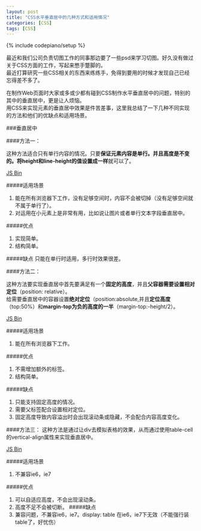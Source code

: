 ```yaml
---
layout: post
title: "CSS水平垂直居中的几种方式和适用情况"
categories: [CSS]
tags: [CSS]
---
```

{% include codepiano/setup %}

最近和我们公司负责切图工作的同事那边要了一些psd来学习切图。好久没有做过关于CSS方面的工作，写起来憋手蹩脚的。  
最近打算研究一些CSS相关的东西来练练手，免得到要用的时候才发现自己已经忘得差不多了。

在制作Web页面时大家或多或少都有碰到CSS制作水平垂直居中的问题，特别的其中的垂直居中，更是让人烦恼。  
用CSS来实现元素的垂直居中效果是件苦差事，这里我总结了一下几种不同实现的方法和他们的优缺点和适用场景。  

###垂直居中

####方法一：

这种方法适合只有单行内容的情况。只要**保证元素内容是单行。并且高度是不变的。将height和line-height的值设置成一样**就可以了。

<a class="jsbin-embed" href="http://jsbin.com/pusib/1/embed">JS Bin</a>

#####适用场景
1. 能在所有浏览器下工作，没有足够空间时，内容不会被切掉（没有足够空间就不属于单行了）。
2. 对运用在小元素上是非常有用，比如说让图片或者单行文本字段垂直居中。

#####优点
1. 实现简单。
2. 结构简单。

#####缺点
只能在单行时适用，多行时效果很差。


####方法二：

这种方法要实现垂直居中首先要满足有一个**固定的高度**，并且**父容器需要设置相对定位**（position: relative）。  
给需要垂直居中的容器设置**绝对定位**（position:absolute,并且**定位高度**（top:50%）和**margin-top为负的高度的一半**（margin-top:-height/2）。

<a class="jsbin-embed" href="http://jsbin.com/dapaz/7/embed">JS Bin</a>

#####适用场景
1. 能在所有浏览器下工作。

#####优点
1. 不需增加额外的标签。
2. 结构简单。

#####缺点
1. 只能支持固定高度的情况。
2. 需要父标签配合设置相对定位。
3. 固定高度导致内容溢出时会出现滚动条或隐藏，不会配合内容高度变化。


####方法三：
这种方法是通过让div去模拟表格的效果，从而通过使用table-cell的vertical-align属性来实现垂直居中。

<a class="jsbin-embed" href="http://jsbin.com/jagak/4/embed?html,css,output">JS Bin</a>

#####适用场景
1. 不兼容ie6，ie7

#####优点
1. 可以自适应高度，不会出现滚动条。
2. 高度不足不会被切断。
#####缺点
1. 兼容问题，不兼容ie6，ie7。display: table 在ie6，ie7下无效（不能强行装table了，好忧伤）

<script src="http://static.jsbin.com/js/embed.js"></script>
